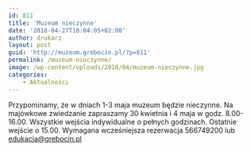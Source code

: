 ```yaml
---
id: 811
title: 'Muzeum nieczynne'
date: '2018-04-27T10:04:05+02:00'
author: drukarz
layout: post
guid: 'http://muzeum.grebocin.pl/?p=811'
permalink: /muzeum-nieczynne/
image: /wp-content/uploads/2018/04/muzeum-nieczynne.jpg
categories:
    - Aktualności
---
```


Przypominamy, że w dniach 1-3 maja muzeum będzie nieczynne. Na majówkowe zwiedzanie zapraszamy 30 kwietnia i 4 maja w godz. 8.00-16.00. Wszystkie wejścia indywidualne o pełnych godzinach. Ostatnie wejście o 15.00. Wymagana wcześniejsza rezerwacja 566749200 lub edukacja@grebocin.pl